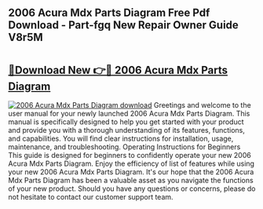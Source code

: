 ## 2006 Acura Mdx Parts Diagram Free Pdf Download - Part-fgq New Repair Owner Guide V8r5M

# <h2><a href="http://dfic07.blite.top/?on=2006+Acura+Mdx+Parts+Diagram">🔗Download New 👉🔴 2006 Acura Mdx Parts Diagram</a></h2>

[![2006 Acura Mdx Parts Diagram download](https://i.imgur.com/lujVjoI.png)](http://dfic07.blite.top/?on=2006+Acura+Mdx+Parts+Diagram)
Greetings and welcome to the user manual for your newly launched 2006 Acura Mdx Parts Diagram. This manual is specifically designed to help you get started with your product and provide you with a thorough understanding of its features, functions, and capabilities. You will find clear instructions for installation, usage, maintenance, and troubleshooting. Operating Instructions for Beginners This guide is designed for beginners to confidently operate your new 2006 Acura Mdx Parts Diagram. Enjoy the efficiency of list of features while using your new 2006 Acura Mdx Parts Diagram. It's our hope that the 2006 Acura Mdx Parts Diagram has been a valuable asset as you navigate the functions of your new product. Should you have any questions or concerns, please do not hesitate to contact our customer support team.
